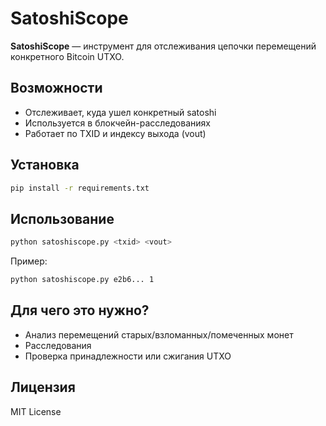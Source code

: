 # SatoshiScope

**SatoshiScope** — инструмент для отслеживания цепочки перемещений конкретного Bitcoin UTXO.

## Возможности

- Отслеживает, куда ушел конкретный satoshi
- Используется в блокчейн-расследованиях
- Работает по TXID и индексу выхода (vout)

## Установка

```bash
pip install -r requirements.txt
```

## Использование

```bash
python satoshiscope.py <txid> <vout>
```

Пример:

```bash
python satoshiscope.py e2b6... 1
```

## Для чего это нужно?

- Анализ перемещений старых/взломанных/помеченных монет
- Расследования
- Проверка принадлежности или сжигания UTXO

## Лицензия

MIT License
